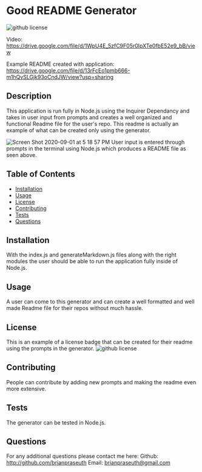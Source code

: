 # Good README Generator
  ![github license](https://img.shields.io/badge/license-MIT-blue)
  
  Video: https://drive.google.com/file/d/1WpU4E_5zfC9F05r0IpXTe0fbE52e9_bB/view
  
  Example README created with application: https://drive.google.com/file/d/13rFcEo1pmb666-m1hQvSLGjk93oCndJW/view?usp=sharing

  ## Description
  This application is run fully in Node.js using the Inquirer Dependancy and takes in user input from prompts and creates a well organized and functional Readme file for the user's repo. This readme is actually an example of what can be created only using the generator.
  
  ![Screen Shot 2020-09-01 at 5 18 57 PM](https://user-images.githubusercontent.com/66890142/91919293-4a9a1a80-ec7a-11ea-9767-86e360cb80f1.png)
  User input is entered through prompts in the terminal using Node.js which produces a README file as seen above. 

  ## Table of Contents

  * [Installation](#installation)
  * [Usage](#usage)
  * [License](#license)
  * [Contributing](#contributing)
  * [Tests](#tests)
  * [Questions](#questions)

  ## Installation
  With the index.js and generateMarkdown.js files along with the right modules the user should be able to run the application fully inside of Node.js.

  ## Usage
  A user can come to this generator and can create a well formatted and well made Readme file for their repos without much hassle.

  ## License
  This is an example of a license badge that can be created for their readme using the prompts in the generator.
  ![github license](https://img.shields.io/badge/license-MIT-blue)

  ## Contributing
  People can contribute by adding new prompts and making the readme even more extensive. 

  ## Tests
  The generator can be tested in Node.js.
  
  ## Questions
  For any additional questions please contact me here:
  Github: http://github.com/brianpraseuth
  Email: brianpraseuth@gmail.com

